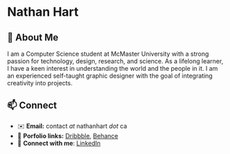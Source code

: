 # Nathan Hart
## 👋 About Me
I am a Computer Science student at McMaster University with a strong passion for technology, design, research, and science. As a lifelong learner, I have a keen interest in understanding the world and the people in it. I am an experienced self-taught graphic designer with the goal of integrating creativity into projects.

## 📫 Connect
- ✉️ **Email:** contact _at_ nathanhart _dot_ ca
- 🎨 **Porfolio links:** [Dribbble](https://dribbble.com/NathanBHart), [Behance](https://www.behance.net/nathanbhart)
- 🤝 **Connect with me**: [LinkedIn](https://www.linkedin.com/in/nathan-b-hart/)
